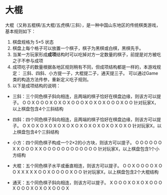 # 大棍
大棍（又称五棍棋/五大棍/五虎棋/三斜），是一种中国山东地区的传统棋类游戏，基本规则如下：
1. 棋盘规格为 5×5 状态
2. 棋盘上每个格子可以放置一个棋子，棋子为黑棋或白棋，黑棋先手。
3. 当某一方玩家形成**成项**结构时可以吃掉对方一定数量的棋子，前提是对方被吃之子不参与成项
4. 成项吃子的数量根据各地区规则稍有不同，但成项结构都是一样的，本游戏规定：
三斜、四斜、小方提一子，大棍提二子，通天提三子。
可以通过Game类的构造方法传参，重新定义吃子规则。
5. 以下是成项结构的说明：
* 三斜：三个同色棋子斜向相连，且两端的棋子恰好在棋盘边缘，则该方可以提子。
O  O  X  O  O
O  X  O  X  O
X  O  O  O  X
O  X  O  X  O
O  O  X  O  O
针对玩家X，以上棋盘包含4个三斜结构

* 四斜：四个同色棋子斜向相连，且两端的棋子恰好在棋盘边缘，则该方可以提子。
O  X  O  X  O
X  O  X  O  X
O  X  O  X  O
X  O  X  O  X
O  X  O  X  O
针对玩家X，以上棋盘包含4个三斜结构

* 小方：四个同色棋子构成一个2×2的小方块，则该方可以提子。
O  O  O  O  O
O  X  X  O  O
O  X  X  O  O
O  O  O  O  O
O  O  O  O  O
针对玩家X，以上棋盘包含1个小方结构

* 大棍：五个同色棋子水平或垂直相连，则该方可以提子。
O  O  X  O  O
O  O  X  O  O
X  X  X  X  X
O  O  X  O  O
O  O  X  O  O
针对玩家X，以上棋盘包含2个大棍结构

* 通天：五个同色棋子斜向相连，则该方可以提子。
X  O  O  O  X
O  X  O  X  O
O  O  X  O  O
O  X  O  X  O
X  O  O  O  X
